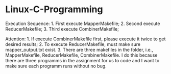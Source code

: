 # Linux-C-Programming

Execution Sequence:
	1. First execute MapperMakefile;
	2. Second execute ReducerMakefile;
	3. Third execute CombinerMakefile;

Attention:
	1. If execute CombinerMakefile first, please execute it twice to get desired results;
	2. To execute ReducerMakefile, must make sure mapper_output.txt exist.
	3. There are three makefiles in the folder, i.e., MapperMakefile, ReducerMakefile, CombinerMakefile. I do this because there are three programms in the assignment for us to code and I want to make sure each programm runs without no bug.